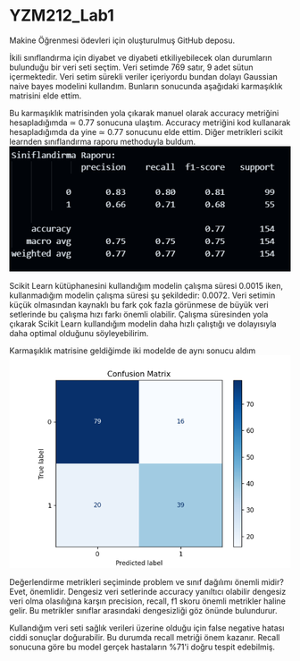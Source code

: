 # YZM212_Lab1
Makine Öğrenmesi ödevleri için oluşturulmuş GitHub deposu.

İkili sınıflandırma için diyabet ve diyabeti etkiliyebilecek olan durumların bulunduğu bir veri seti seçtim. Veri setimde 769 satır, 9 adet sütun içermektedir. Veri setim sürekli veriler içeriyordu bundan dolayı Gaussian naive bayes modelini kullandım. Bunların sonucunda aşağıdaki karmaşıklık matrisini elde ettim.

Bu karmaşıklık matrisinden yola çıkarak manuel olarak accuracy metriğini hesapladığımda ≃ 0.77 sonucuna ulaştım. Accuracy metriğini kod kullanarak hesapladığımda da yine ≃ 0.77 sonucunu elde ettim. Diğer metrikleri scikit learnden sınıflandırma raporu methoduyla buldum.
![alt text](image.png) 

Scikit Learn kütüphanesini kullandığım modelin çalışma süresi 0.0015 iken, kullanmadığım modelin çalışma süresi şu şekildedir: 0.0072. Veri setimin küçük olmasından kaynaklı bu fark çok fazla görünmese de büyük veri setlerinde bu çalışma hızı farkı önemli olabilir. Çalışma süresinden yola çıkarak Scikit Learn kullandığım modelin daha hızlı çalıştığı ve dolayısıyla daha optimal olduğunu söyleyebilirim.

Karmaşıklık matrisine geldiğimde iki modelde de aynı sonucu aldım 
![alt text](image-1.png)


Değerlendirme metrikleri seçiminde problem ve sınıf dağılımı önemli midir?
Evet, önemlidir. Dengesiz veri setlerinde accuracy yanıltıcı olabilir dengesiz veri olma olasılığına karşın precision, recall, f1 skoru önemli metrikler haline gelir.  Bu metrikler sınıflar arasındaki dengesizliği göz önünde bulundurur.

Kullandığım veri seti sağlık verileri üzerine olduğu için false negative hatası ciddi sonuçlar doğurabilir. Bu durumda recall metriği önem kazanır. Recall sonucuna göre bu model gerçek hastaların %71'i doğru tespit edebilmiş. 
